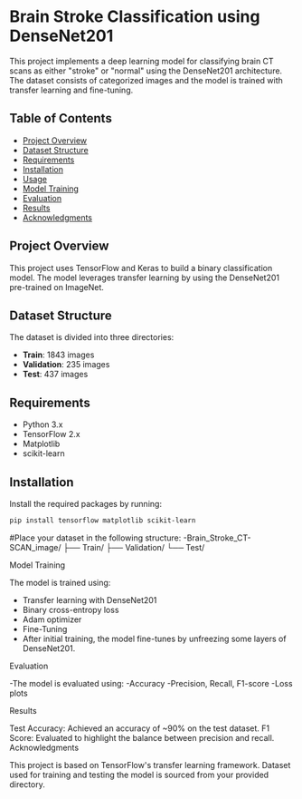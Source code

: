 # Brain Stroke Classification using DenseNet201

This project implements a deep learning model for classifying brain CT scans as either "stroke" or "normal" using the DenseNet201 architecture. The dataset consists of categorized images and the model is trained with transfer learning and fine-tuning.

## Table of Contents

- [Project Overview](#project-overview)
- [Dataset Structure](#dataset-structure)
- [Requirements](#requirements)
- [Installation](#installation)
- [Usage](#usage)
- [Model Training](#model-training)
- [Evaluation](#evaluation)
- [Results](#results)
- [Acknowledgments](#acknowledgments)

## Project Overview

This project uses TensorFlow and Keras to build a binary classification model. The model leverages transfer learning by using the DenseNet201 pre-trained on ImageNet.

## Dataset Structure

The dataset is divided into three directories:
- **Train**: 1843 images
- **Validation**: 235 images
- **Test**: 437 images

## Requirements

- Python 3.x
- TensorFlow 2.x
- Matplotlib
- scikit-learn

## Installation

Install the required packages by running:

```bash
pip install tensorflow matplotlib scikit-learn
```


#Place your dataset in the following structure:
-Brain_Stroke_CT-SCAN_image/
  ├── Train/
  ├── Validation/
  └── Test/

Model Training

The model is trained using:

- Transfer learning with DenseNet201
- Binary cross-entropy loss
- Adam optimizer
- Fine-Tuning
- After initial training, the model fine-tunes by unfreezing some layers of DenseNet201.

Evaluation

-The model is evaluated using:
  -Accuracy
  -Precision, Recall, F1-score
  -Loss plots
  
Results

Test Accuracy: Achieved an accuracy of ~90% on the test dataset.
F1 Score: Evaluated to highlight the balance between precision and recall.
Acknowledgments

This project is based on TensorFlow's transfer learning framework.
Dataset used for training and testing the model is sourced from your provided directory.

